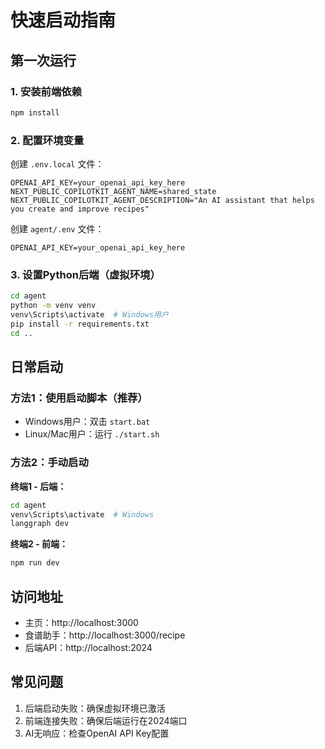 # 快速启动指南

## 第一次运行

### 1. 安装前端依赖
```bash
npm install
```

### 2. 配置环境变量
创建 `.env.local` 文件：
```
OPENAI_API_KEY=your_openai_api_key_here
NEXT_PUBLIC_COPILOTKIT_AGENT_NAME=shared_state
NEXT_PUBLIC_COPILOTKIT_AGENT_DESCRIPTION="An AI assistant that helps you create and improve recipes"
```

创建 `agent/.env` 文件：
```
OPENAI_API_KEY=your_openai_api_key_here
```

### 3. 设置Python后端（虚拟环境）
```bash
cd agent
python -m venv venv
venv\Scripts\activate  # Windows用户
pip install -r requirements.txt
cd ..
```

## 日常启动

### 方法1：使用启动脚本（推荐）
- Windows用户：双击 `start.bat`
- Linux/Mac用户：运行 `./start.sh`

### 方法2：手动启动
**终端1 - 后端：**
```bash
cd agent
venv\Scripts\activate  # Windows
langgraph dev
```

**终端2 - 前端：**
```bash
npm run dev
```

## 访问地址
- 主页：http://localhost:3000
- 食谱助手：http://localhost:3000/recipe
- 后端API：http://localhost:2024

## 常见问题
1. 后端启动失败：确保虚拟环境已激活
2. 前端连接失败：确保后端运行在2024端口
3. AI无响应：检查OpenAI API Key配置 